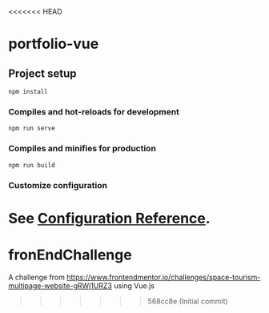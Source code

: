 <<<<<<< HEAD
# portfolio-vue

## Project setup
```
npm install
```

### Compiles and hot-reloads for development
```
npm run serve
```

### Compiles and minifies for production
```
npm run build
```

### Customize configuration
See [Configuration Reference](https://cli.vuejs.org/config/).
=======
# fronEndChallenge
A challenge from https://www.frontendmentor.io/challenges/space-tourism-multipage-website-gRWj1URZ3 using Vue.js 
>>>>>>> 568cc8e (Initial commit)
